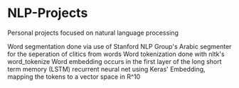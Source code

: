 # NLP-Projects
Personal projects focused on natural language processing

Word segmentation done via use of Stanford NLP Group's Arabic segmenter for the seperation of clitics from words
Word tokenization done with nltk's word_tokenize
Word embedding occurs in the first layer of the long short term memory (LSTM) recurrent neural net using Keras' Embedding, mapping the tokens to a vector space in R^10
